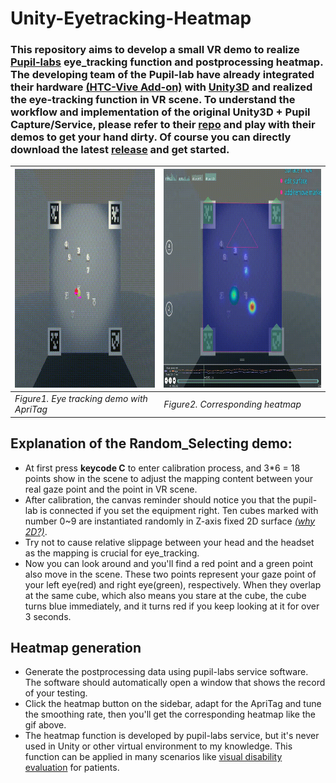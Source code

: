 # Unity-Eyetracking-Heatmap
### This repository aims to develop a small VR demo to realize [Pupil-labs](https://pupil-labs.com/) eye_tracking function and postprocessing heatmap. The developing team of the Pupil-lab have already integrated their hardware [(HTC-Vive Add-on)](https://docs.pupil-labs.com/vr-ar/htc-vive/) with [Unity3D](https://unity.com/cn) and realized the eye-tracking function in VR scene. To understand the workflow and implementation of the original Unity3D + Pupil Capture/Service, please refer to their [repo](https://github.com/pupil-labs/hmd-eyes/blob/master/docs/Developer.md) and play with their demos to get your hand dirty. Of course you can directly download the latest [release]() and get started.
|<img src="/Images/demo.gif" width="500" height="350">      |<img src="/Images/heatmap.gif" width="500" height="350">   |
| --------------------------------------                    | -----------                                               |
| *Figure1. Eye tracking demo with ApriTag*                 | *Figure2. Corresponding heatmap*                          |


## Explanation of the Random_Selecting demo:
  - At first press **keycode C** to enter calibration process, and 3*6 = 18 points show in the scene to adjust the mapping content between your real gaze point and the point in VR scene.
  - After calibration, the canvas reminder should notice you that the pupil-lab is connected if you set the equipment right. Ten cubes marked with number 0~9 are instantiated randomly in Z-axis fixed 2D surface [*(why 2D?)*]().
  - Try not to cause relative slippage between your head and the headset as the mapping is crucial for eye_tracking. 
  - Now you can look around and you'll find a red point and a green point also move in the scene. These two points represent your gaze point of your left eye(red) and right eye(green), respectively. When they overlap at the same cube, which also means you stare at the cube, the cube turns blue immediately, and it turns red if you keep looking at it for over 3 seconds.
## Heatmap generation
  - Generate the postprocessing data using pupil-labs service software. The software should automatically open a window that shows the record of your testing.
  - Click the heatmap button on the sidebar, adapt for the ApriTag and tune the smoothing rate, then you'll get the corresponding heatmap like the gif above.
  - The heatmap function is developed by pupil-labs service, but it's never used in Unity or other virtual environment to my knowledge. This function can be applied in many scenarios like [visual disability evaluation](https://github.com/RealBrandonChen/VisualDisabilitySim) for patients. 
